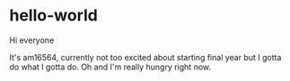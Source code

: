 # hello-world

Hi everyone 

It's am16564, currently not too excited about starting final year but I gotta do what I gotta do. Oh and I'm really hungry right now. 
